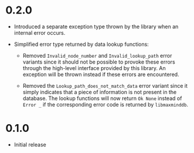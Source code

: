 0.2.0
=====

* Introduced a separate exception type thrown by the library when an internal
  error occurs.

* Simplified error type returned by data lookup functions:

  * Removed `Invalid_node_number` and `Invalid_lookup_path` error variants
    since it should not be possible to provoke these errors through the
    high-level interface provided by this library. An exception will be thrown
    instead if these errors are encountered.

  * Removed the `Lookup_path_does_not_match_data` error variant since it simply
    indicates that a piece of information is not present in the database. The
    lookup functions will now return `Ok None` instead of `Error _` if the
    corresponding error code is returned by `libmaxminddb`.

0.1.0
=====

* Initial release
